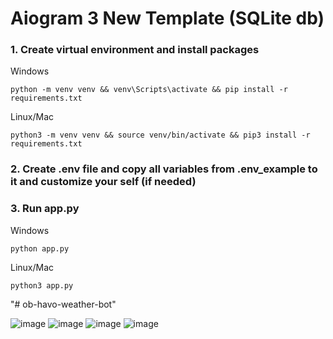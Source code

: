 # Aiogram 3 New Template (SQLite db)

### 1. Create virtual environment and install packages
Windows
```shell
python -m venv venv && venv\Scripts\activate && pip install -r requirements.txt
```

Linux/Mac
```shell
python3 -m venv venv && source venv/bin/activate && pip3 install -r requirements.txt
```

### 2. Create .env file and copy all variables from .env_example to it and customize your self (if needed)

### 3. Run app.py
Windows
```shell
python app.py
```
Linux/Mac
```shell
python3 app.py
```
"# ob-havo-weather-bot" 

![image](https://github.com/BoborahimAlisherovich/ob-havo-weather-bot/assets/157810653/3cddf683-de9a-4a99-85fc-b76179b7db16)
![image](https://github.com/BoborahimAlisherovich/ob-havo-weather-bot/assets/157810653/ad7f2e67-622d-421c-86f6-d3661fa2cd6b)
![image](https://github.com/BoborahimAlisherovich/ob-havo-weather-bot/assets/157810653/baced4b1-0b37-41bd-8b78-7718dc597a2e)
![image](https://github.com/BoborahimAlisherovich/ob-havo-weather-bot/assets/157810653/0547df42-d1cb-4a11-89a7-551491f89a24)

